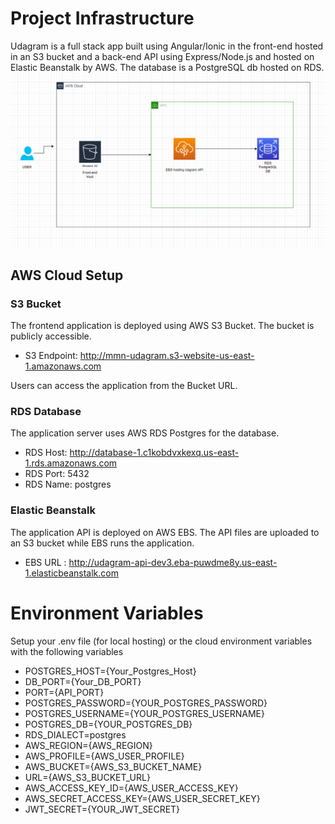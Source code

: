 # Project Infrastructure

Udagram is a full stack app built using Angular/Ionic in the front-end hosted in an S3 bucket and a back-end API using Express/Node.js and hosted on Elastic Beanstalk by AWS. The database is a PostgreSQL db hosted on RDS.
![infrastructure Digram](Screenshots/infrastructure_diagram.png)

## AWS Cloud Setup

### S3 Bucket

The frontend application is deployed using AWS S3 Bucket. The bucket is publicly accessible.

- S3 Endpoint: <http://mmn-udagram.s3-website-us-east-1.amazonaws.com>

Users can access the application from the Bucket URL.

### RDS Database

The application server uses AWS RDS Postgres for the database.

- RDS Host: <http://database-1.c1kobdvxkexq.us-east-1.rds.amazonaws.com>
- RDS Port: 5432
- RDS Name: postgres

### Elastic Beanstalk

The application API is deployed on AWS EBS. The API files are uploaded to an S3 bucket while EBS runs the application.

- EBS URL : <http://udagram-api-dev3.eba-puwdme8y.us-east-1.elasticbeanstalk.com>

# Environment Variables

Setup your .env file (for local hosting) or the cloud environment variables with the following variables

- POSTGRES_HOST={Your_Postgres_Host}
- DB_PORT={Your_DB_PORT}
- PORT={API_PORT}
- POSTGRES_PASSWORD={YOUR_POSTGRES_PASSWORD}
- POSTGRES_USERNAME={YOUR_POSTGRES_USERNAME}
- POSTGRES_DB={YOUR_POSTGRES_DB}
- RDS_DIALECT=postgres
- AWS_REGION={AWS_REGION}
- AWS_PROFILE={AWS_USER_PROFILE}
- AWS_BUCKET={AWS_S3_BUCKET_NAME}
- URL={AWS_S3_BUCKET_URL}
- AWS_ACCESS_KEY_ID={AWS_USER_ACCESS_KEY}
- AWS_SECRET_ACCESS_KEY={AWS_USER_SECRET_KEY}
- JWT_SECRET={YOUR_JWT_SECRET}
